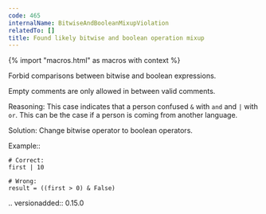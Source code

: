 ```yaml
---
code: 465
internalName: BitwiseAndBooleanMixupViolation
relatedTo: []
title: Found likely bitwise and boolean operation mixup
---
```


{% import "macros.html" as macros with context %}

Forbid comparisons between bitwise and boolean expressions.

Empty comments are only allowed in between valid comments.

Reasoning: This case indicates that a person confused `&` with `and` and
`|` with `or`. This can be the case if a person is coming from another
language.

Solution: Change bitwise operator to boolean operators.

Example::

    # Correct:
    first | 10
    
    # Wrong:
    result = ((first > 0) & False)

.. versionadded:: 0.15.0
